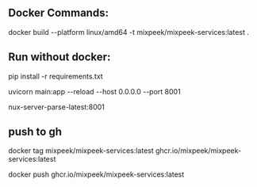 ## Docker Commands:

docker build --platform linux/amd64 -t mixpeek/mixpeek-services:latest .

<!-- docker run -p 8001:8001 nux/nux-server-parse:latest -->

## Run without docker:

pip install -r requirements.txt

uvicorn main:app --reload --host 0.0.0.0 --port 8001

nux-server-parse-latest:8001

## push to gh

docker tag mixpeek/mixpeek-services:latest ghcr.io/mixpeek/mixpeek-services:latest

docker push ghcr.io/mixpeek/mixpeek-services:latest
